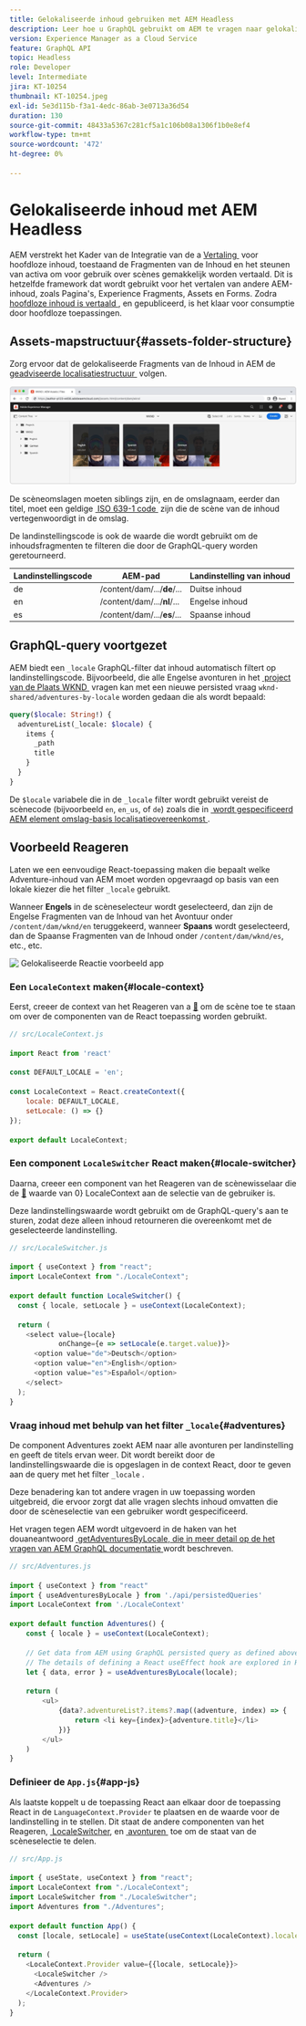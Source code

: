 ```yaml
---
title: Gelokaliseerde inhoud gebruiken met AEM Headless
description: Leer hoe u GraphQL gebruikt om AEM te vragen naar gelokaliseerde inhoud.
version: Experience Manager as a Cloud Service
feature: GraphQL API
topic: Headless
role: Developer
level: Intermediate
jira: KT-10254
thumbnail: KT-10254.jpeg
exl-id: 5e3d115b-f3a1-4edc-86ab-3e0713a36d54
duration: 130
source-git-commit: 48433a5367c281cf5a1c106b08a1306f1b0e8ef4
workflow-type: tm+mt
source-wordcount: '472'
ht-degree: 0%

---
```


# Gelokaliseerde inhoud met AEM Headless

AEM verstrekt het Kader van de Integratie van de a [&#x200B; Vertaling &#x200B;](https://experienceleague.adobe.com/docs/experience-manager-cloud-service/content/sites/administering/reusing-content/translation/integration-framework.html?lang=nl-NL) voor hoofdloze inhoud, toestaand de Fragmenten van de Inhoud en het steunen van activa om voor gebruik over scènes gemakkelijk worden vertaald. Dit is hetzelfde framework dat wordt gebruikt voor het vertalen van andere AEM-inhoud, zoals Pagina&#39;s, Experience Fragments, Assets en Forms. Zodra [&#x200B; hoofdloze inhoud is vertaald &#x200B;](https://experienceleague.adobe.com/docs/experience-manager-cloud-service/content/headless/journeys/translation/overview.html?lang=nl-NL), en gepubliceerd, is het klaar voor consumptie door hoofdloze toepassingen.

## Assets-mapstructuur{#assets-folder-structure}

Zorg ervoor dat de gelokaliseerde Fragments van de Inhoud in AEM de [&#x200B; geadviseerde localisatiestructuur &#x200B;](https://experienceleague.adobe.com/docs/experience-manager-cloud-service/content/headless/journeys/translation/getting-started.html?lang=nl-NL#recommended-structure) volgen.

![&#x200B; Gelokaliseerde de activaomslagen van AEM &#x200B;](./assets/localized-content/asset-folders.jpg)

De scèneomslagen moeten siblings zijn, en de omslagnaam, eerder dan titel, moet een geldige [&#x200B; ISO 639-1 code &#x200B;](https://en.wikipedia.org/wiki/List_of_ISO_639-1_codes) zijn die de scène van de inhoud vertegenwoordigt in de omslag.

De landinstellingscode is ook de waarde die wordt gebruikt om de inhoudsfragmenten te filteren die door de GraphQL-query worden geretourneerd.

| Landinstellingscode | AEM-pad | Landinstelling van inhoud |
|--------------------------------|----------|----------|
| de | /content/dam/.../**de**/... | Duitse inhoud |
| en | /content/dam/.../**nl**/... | Engelse inhoud |
| es | /content/dam/.../**es**/... | Spaanse inhoud |

## GraphQL-query voortgezet

AEM biedt een `_locale` GraphQL-filter dat inhoud automatisch filtert op landinstellingscode. Bijvoorbeeld, die alle Engelse avonturen in het [&#x200B; project van de Plaats WKND &#x200B;](https://github.com/adobe/aem-guides-wknd) vragen kan met een nieuwe persisted vraag `wknd-shared/adventures-by-locale` worden gedaan die als wordt bepaald:

```graphql
query($locale: String!) {
  adventureList(_locale: $locale) {
    items {      
      _path
      title
    }
  }
}
```

De `$locale` variabele die in de `_locale` filter wordt gebruikt vereist de scènecode (bijvoorbeeld `en`, `en_us`, of `de`) zoals die in [&#x200B; wordt gespecificeerd AEM element omslag-basis localisatieovereenkomst &#x200B;](#assets-folder-structure).

## Voorbeeld Reageren

Laten we een eenvoudige React-toepassing maken die bepaalt welke Adventure-inhoud van AEM moet worden opgevraagd op basis van een lokale kiezer die het filter `_locale` gebruikt.

Wanneer __Engels__ in de scèneselecteur wordt geselecteerd, dan zijn de Engelse Fragmenten van de Inhoud van het Avontuur onder `/content/dam/wknd/en` teruggekeerd, wanneer __Spaans__ wordt geselecteerd, dan de Spaanse Fragmenten van de Inhoud onder `/content/dam/wknd/es`, etc., etc.

![&#x200B; Gelokaliseerde Reactie voorbeeld app &#x200B;](./assets/localized-content/react-example.png)

### Een `LocaleContext` maken{#locale-context}

Eerst, creeer de context van het Reageren van a [&#128279;](https://reactjs.org/docs/context.html) om de scène toe te staan om over de componenten van de React toepassing worden gebruikt.

```javascript
// src/LocaleContext.js

import React from 'react'

const DEFAULT_LOCALE = 'en';

const LocaleContext = React.createContext({
    locale: DEFAULT_LOCALE, 
    setLocale: () => {}
});

export default LocaleContext;
```

### Een component `LocaleSwitcher` React maken{#locale-switcher}

Daarna, creeer een component van het Reageren van de scènewisselaar die de [&#128279;](#locale-context) waarde van 0&rbrace; LocaleContext aan de selectie van de gebruiker is.

Deze landinstellingswaarde wordt gebruikt om de GraphQL-query&#39;s aan te sturen, zodat deze alleen inhoud retourneren die overeenkomt met de geselecteerde landinstelling.

```javascript
// src/LocaleSwitcher.js

import { useContext } from "react";
import LocaleContext from "./LocaleContext";

export default function LocaleSwitcher() {
  const { locale, setLocale } = useContext(LocaleContext);

  return (
    <select value={locale}
            onChange={e => setLocale(e.target.value)}>
      <option value="de">Deutsch</option>
      <option value="en">English</option>
      <option value="es">Español</option>
    </select>
  );
}
```

### Vraag inhoud met behulp van het filter `_locale`{#adventures}

De component Adventures zoekt AEM naar alle avonturen per landinstelling en geeft de titels ervan weer. Dit wordt bereikt door de landinstellingswaarde die is opgeslagen in de context React, door te geven aan de query met het filter `_locale` .

Deze benadering kan tot andere vragen in uw toepassing worden uitgebreid, die ervoor zorgt dat alle vragen slechts inhoud omvatten die door de scèneselectie van een gebruiker wordt gespecificeerd.

Het vragen tegen AEM wordt uitgevoerd in de haken van het douaneantwoord [&#x200B; getAdventuresByLocale, die in meer detail op de het vragen van AEM GraphQL documentatie &#x200B;](./aem-headless-sdk.md) wordt beschreven.

```javascript
// src/Adventures.js

import { useContext } from "react"
import { useAdventuresByLocale } from './api/persistedQueries'
import LocaleContext from './LocaleContext'

export default function Adventures() {
    const { locale } = useContext(LocaleContext);

    // Get data from AEM using GraphQL persisted query as defined above 
    // The details of defining a React useEffect hook are explored in How to > AEM Headless SDK
    let { data, error } = useAdventuresByLocale(locale);

    return (
        <ul>
            {data?.adventureList?.items?.map((adventure, index) => { 
                return <li key={index}>{adventure.title}</li>
            })}
        </ul>
    )
}
```

### Definieer de `App.js`{#app-js}

Als laatste koppelt u de toepassing React aan elkaar door de toepassing React in de `LanguageContext.Provider` te plaatsen en de waarde voor de landinstelling in te stellen. Dit staat de andere componenten van het Reageren, [&#x200B; LocaleSwitcher &#x200B;](#locale-switcher), en [&#x200B; avonturen &#x200B;](#adventures) toe om de staat van de scèneselectie te delen.

```javascript
// src/App.js

import { useState, useContext } from "react";
import LocaleContext from "./LocaleContext";
import LocaleSwitcher from "./LocaleSwitcher";
import Adventures from "./Adventures";

export default function App() {
  const [locale, setLocale] = useState(useContext(LocaleContext).locale);

  return (
    <LocaleContext.Provider value={{locale, setLocale}}>
      <LocaleSwitcher />
      <Adventures />
    </LocaleContext.Provider>
  );
}
```
